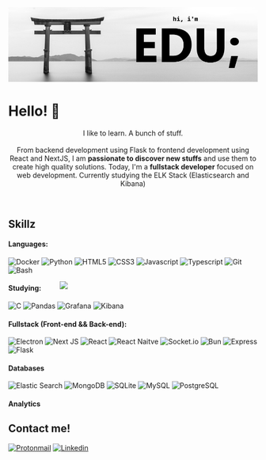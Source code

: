 <p style="align-text: center">
  <img width="auto" src="https://github.com/EdRamos12/EdRamos12/blob/master/vai%20duro.png">
</p>

# Hello! 👋 

<p align="center">I like to learn. A bunch of stuff. <br><br> From backend development using Flask to frontend development using React and NextJS, I am <strong>passionate to discover new stuffs</strong> and use them to create high quality solutions. Today, I'm a <strong>fullstack developer</strong> focused on web development. Currently studying the ELK Stack (Elasticsearch and Kibana)</p>&nbsp;

## Skillz
#### Languages:
![Docker](https://img.shields.io/badge/Docker-FFF?style=for-the-badge&logo=docker&logoColor=black)
![Python](https://img.shields.io/badge/Python-FFF?style=for-the-badge&logo=python&logoColor=black)
![HTML5](https://img.shields.io/badge/HTML5-FFF?style=for-the-badge&logo=html5&logoColor=black)
![CSS3](https://img.shields.io/badge/CSS3-FFF?style=for-the-badge&logo=css3&logoColor=black)
![Javascript](https://img.shields.io/badge/JavaScript-FFF?style=for-the-badge&logo=javascript&logoColor=black)
![Typescript](https://img.shields.io/badge/TypeScript-FFF?style=for-the-badge&logo=typescript&logoColor=black)
![Git](https://img.shields.io/badge/GIT-FFF?style=for-the-badge&logo=git&logoColor=black)
![Bash](https://img.shields.io/badge/GNU%20Bash-FFF?style=for-the-badge&logo=GNU%20Bash&logoColor=black)

<img min-width="400px" max-width="400px" width="400px" align="right" xmlns="http://www.w3.org/2000/svg" src="https://cdn.pixabay.com/photo/2024/01/14/15/15/keyboard-8508100_1280.jpg">

#### Studying:
![C](https://img.shields.io/badge/C-FFF?style=for-the-badge&logo=c&logoColor=black)
![Pandas](https://img.shields.io/badge/Pandas-FFF?style=for-the-badge&logo=pandas&logoColor=black)
![Grafana](https://img.shields.io/badge/Grafana-FFF?style=for-the-badge&logo=grafana&logoColor=black)
![Kibana](https://img.shields.io/badge/Kibana-FFF?style=for-the-badge&logo=Kibana&logoColor=black)

#### Fullstack (Front-end && Back-end):
![Electron](https://img.shields.io/badge/Electron-FFF?style=for-the-badge&logo=electron&logoColor=black)
![Next JS](https://img.shields.io/badge/next%20js-FFF?style=for-the-badge&logo=nextdotjs&logoColor=black)
![React](https://img.shields.io/badge/React-FFF?style=for-the-badge&logo=react&logoColor=black)
![React Naitve](https://img.shields.io/badge/React_Native-FFF?style=for-the-badge&logo=react&logoColor=black)
![Socket.io](https://img.shields.io/badge/Socket.io-FFF?&style=for-the-badge&logo=Socket.io&logoColor=black)
![Bun](https://img.shields.io/badge/bun-FFF?style=for-the-badge&logo=bun&logoColor=black)
![Express](https://img.shields.io/badge/Express%20js-FFF?style=for-the-badge&logo=express&logoColor=black)
![Flask](https://img.shields.io/badge/Flask-FFF?style=for-the-badge&logo=flask&logoColor=black)

#### Databases
![Elastic Search](https://img.shields.io/badge/Elastic_Search-FFF?style=for-the-badge&logo=elasticsearch&logoColor=black)
![MongoDB](https://img.shields.io/badge/MongoDB-FFF?style=for-the-badge&logo=mongodb&logoColor=black)
![SQLite](https://img.shields.io/badge/Sqlite-FFF?style=for-the-badge&logo=sqlite&logoColor=black)
![MySQL](https://img.shields.io/badge/MySQL-FFF?style=for-the-badge&logo=mysql&logoColor=black)
![PostgreSQL](https://img.shields.io/badge/PostgreSQL-FFF?style=for-the-badge&logo=postgresql&logoColor=black)

#### Analytics


## Contact me!
[![Protonmail](https://img.shields.io/badge/ProtonMail-FFF?style=for-the-badge&logo=protonmail&logoColor=black)](mailto:eduardo_ramos12@protonmail.ch)
[![Linkedin](https://img.shields.io/badge/LinkedIn-FFF?style=for-the-badge&logo=linkedin&logoColor=black)](https://www.linkedin.com/in/eduardo--ramos/)

